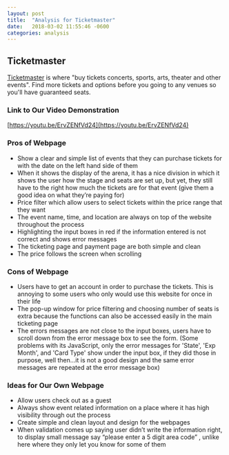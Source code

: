 ```yaml
---
layout: post
title:  "Analysis for Ticketmaster"
date:   2018-03-02 11:55:46 -0600
categories: analysis
---
```


## Ticketmaster

[Ticketmaster](https://www.ticketmaster.com/) is where "buy tickets concerts,
sports, arts, theater and other events". Find more tickets and options before
you going to any venues so you'll have guaranteed seats.

### Link to Our Video Demonstration

[https://youtu.be/ErvZENfVd24](https://youtu.be/ErvZENfVd24)

### Pros of Webpage

* Show a clear and simple list of events that they can purchase tickets for with the date on the left hand side of them
* When it shows the display of the arena, it has a nice division in which it shows the user how the stage and seats are set up, but yet, they still have to the right how much the tickets are for that event (give them a good idea on what they’re paying for)
* Price filter which allow users to select tickets within the price range that they want
* The event name, time, and location are always on top of the website throughout the process
* Highlighting the input boxes in red if the information entered is not correct and shows error messages
* The ticketing page and payment page are both simple and clean
* The price follows the screen when scrolling

### Cons of Webpage

* Users have to get an account in order to purchase the tickets. This is annoying
  to some users who only would use this website for once in their life
* The pop-up window for price filtering and choosing number of seats is extra because
  the functions can also be accessed easily in the main ticketing page
* The errors messages are not close to the input boxes, users have to scroll down
  from the error message box to see the form. (Some problems with its JavaScript,
  only the error messages for 'State', 'Exp Month', and 'Card Type' show under the
  input box, if they did those in purpose, well then...it is not a good design and
  the same error messages are repeated at the error message box)


### Ideas for Our Own Webpage

* Allow users check out as a guest
* Always show event related information on a place where it has high visibility through out the process
* Create simple and clean layout and design for the webpages
* When validation comes up saying user didn’t write the information right, to display small message say “please enter a 5 digit area code” , unlike here where they only let you know for some of them
